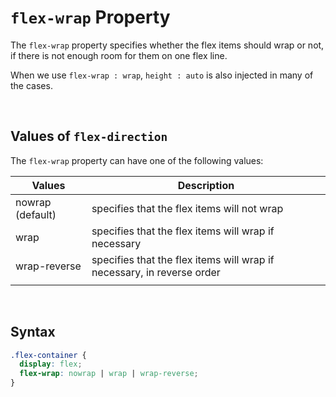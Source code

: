 
# `flex-wrap` Property

The `flex-wrap` property specifies whether the flex items should wrap or not, if there is not enough room for them on one flex line.

When we use `flex-wrap : wrap`, `height : auto` is also injected in many of the cases.

&nbsp;

## Values of `flex-direction`

The `flex-wrap` property can have one of the following values:

| Values           | Description                                                            |
| ---------------- | ---------------------------------------------------------------------- |
| nowrap (default) | specifies that the flex items will not wrap                            |
| wrap             | specifies that the flex items will wrap if necessary                   |
| wrap-reverse     | specifies that the flex items will wrap if necessary, in reverse order |
|                  |                                                                        |

&nbsp;

## Syntax

```css
.flex-container {
  display: flex;
  flex-wrap: nowrap | wrap | wrap-reverse;
}
```

&nbsp;

&nbsp;

&nbsp;
